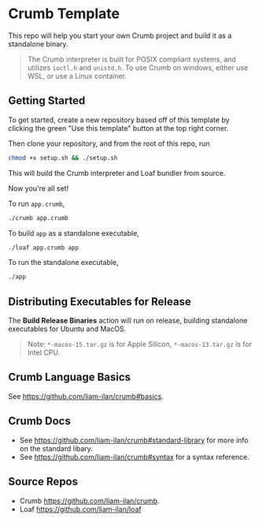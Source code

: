 # Crumb Template
This repo will help you start your own Crumb project and build it as a standalone binary.

> The Crumb interpreter is built for POSIX compliant systems, and utilizes `ioctl.h` and `unistd.h`. To use Crumb on windows, either use WSL, or use a Linux container.

## Getting Started

To get started, create a new repository based off of this template by clicking the green "Use this template" button at the top right corner.

Then clone your repository, and from the root of this repo, run
```bash
chmod +x setup.sh && ./setup.sh
```
This will build the Crumb interpreter and Loaf bundler from source.

Now you're all set! 

To run `app.crumb`,
```bash
./crumb app.crumb
```

To build `app` as a standalone executable,
```bash
./loaf app.crumb app
```

To run the standalone executable,
```bash
./app
```

## Distributing Executables for Release
The **Build Release Binaries** action will run on release, building standalone executables for Ubuntu and MacOS.

> Note: `*-macos-15.tar.gz` is for Apple Silicon, `*-macos-13.tar.gz` is for Intel CPU.

## Crumb Language Basics
See https://github.com/liam-ilan/crumb#basics.

## Crumb Docs
- See https://github.com/liam-ilan/crumb#standard-library for more info on the standard libary.
- See https://github.com/liam-ilan/crumb#syntax for a syntax reference.

## Source Repos
- Crumb https://github.com/liam-ilan/crumb. 
- Loaf https://github.com/liam-ilan/loaf
